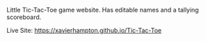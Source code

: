 Little Tic-Tac-Toe game website.
Has editable names and a tallying scoreboard.


Live Site: https://xavierhampton.github.io/Tic-Tac-Toe
